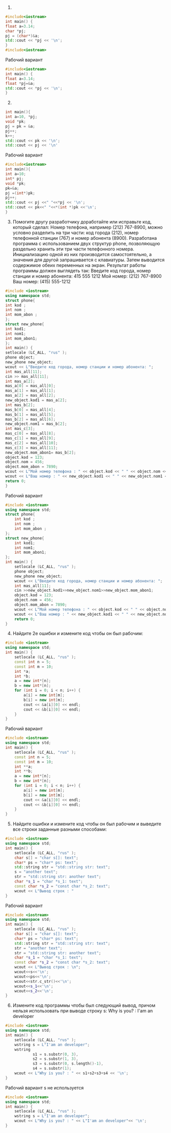 1)
```cpp
#include<iostream>
int main() {
float a=3.14;
char *pj;
pj = (char*)&a;
std::cout << *pj << '\n';
}
#include<iostream>
```
Рабочий вариант
```cpp
#include<iostream>
int main() {
float a=3.14;
float *pj=&a;
std::cout << *pj << '\n';
}
```
2)
```cpp
int main(){
int a=10, *pj;
void *pk;
pj = pk = &a;
pj++;
k++;
std::cout << pk << '\n';
std::cout << pj << '\n'
```
Рабочий вариант
```cpp
#include<iostream>
int main(){
int a=10;
int* pj;
void *pk;
pk=&a;
pj =(int*)pk;
pj++;
std::cout << pj <<" "<<*pj << '\n';
std::cout << pk<<" "<<*(int *)pk <<'\n';
}
```
3) Помогите другу разработчику доработайте или исправьте код, который сделал:
Номер телефона, например (212) 767-8900, можно условно разделить на три части: код
города (212), номер телефонной станции (767) и номер абонента (8900). Разработана
программа с использованием двух структур phone, позволяющую раздельно хранить эти три
части телефонного номера. Инициализацию одной из них производится самостоятельно, а
значения для другой запрашивается с клавиатуры. Затем выводится содержимое обеих
переменных на экран. Результат работы программы должен выглядеть так:
Введите код города, номер станции и номер абонента: 415 555 1212
Мой номер: (212) 767-8900
Ваш номер: (415) 555-1212
```cpp
#include <iostream>
using namespace std;
struct phone{
int kod ;
int nom ;
int mom_abon ;
};
struct new_phone{
int kod1;
int nom1;
int mom_abon1;
};
int main() {
setlocale (LC_ALL, "rus" );
phone object;
new_phone new_object;
wcout << L"Введите код города, номер станции и номер абонента: ";
int mas_all[11];
cin >> mas_all[11];
int mas_a[2];
mas_a[0] = mas_all[0];
mas_a[1] = mas_all[1];
mas_a[2] = mas_all[2];
new_object.kod1 = mas_a[2];
int mas_b[2];
mas_b[0] = mas_all[4];
mas_b[1] = mas_all[5];
mas_b[2] = mas_all[6];
new_object.nom1 = mas_b[2];
int mas_c[3];
mas_c[0] = mas_all[8];
mas_c[1] = mas_all[9];
mas_c[2] = mas_all[10];
mas_c[3] = mas_all[11];
new_object.mom_abon1= mas_b[2];
object.kod = 123;
object.nom = 456;
object.mom_abon = 7890;
wcout << L"Мой номер телефона : " << object.kod << " " << object.nom << " " << object.mom_abon << endl;
wcout << L"Ваш номер : " << new_object.kod1 << " " << new_object.nom1 << " " << new_object.mom_abon1 << endl;
return 0;
}
```
Рабочий вариант
```cpp
#include <iostream>
using namespace std;
struct phone{
    int kod ;
    int nom ;
    int mom_abon ;
};
struct new_phone{
    int kod1;
    int nom1;
    int mom_abon1;
};
int main() {
    setlocale (LC_ALL, "rus" );
    phone object;
    new_phone new_object;
    wcout << L"Введите код города, номер станции и номер абонента: ";
    int mas_all[11];
    cin >>new_object.kod1>>new_object.nom1>>new_object.mom_abon1;
    object.kod = 123;
    object.nom = 456;
    object.mom_abon = 7890;
    wcout << L"Мой номер телефона : " << object.kod << " " << object.nom << " " << object.mom_abon << endl;
    wcout << L"Ваш номер : " << new_object.kod1 << " " << new_object.nom1 << " " << new_object.mom_abon1 << endl;
    return 0;
}
```
4) Найдите 2е ошибки и измените код чтобы он был рабочим:
```cpp
#include <iostream>
using namespace std;
int main() {
    setlocale (LC_ALL, "rus" );
    const int n = 5;
    const int m = 10;
    int *a;
    int *b;
    a = new int*[n];
    b = new int*[n];
    for (int i = 0; i < n; i++) {
        a[i] = new int[m];
        b[i] = new int[m];
        cout << &a[i][0] << endl;
        cout << &b[i][0] << endl;
    }
}
```
Рабочий вариант
```cpp
#include <iostream>
using namespace std;
int main() {
    setlocale (LC_ALL, "rus" );
    const int n = 5;
    const int m = 10;
    int **a;
    int **b;
    a = new int*[n];
    b = new int*[n];
    for (int i = 0; i < n; i++) {
        a[i] = new int[m];
        b[i] = new int[m];
        cout << &a[i][0] << endl;
        cout << &b[i][0] << endl;
    }
}
```
5) Найдите ошибки и измените код чтобы он был рабочим и выведите все строки заданные разными способами:
```cpp
#include <iostream>
using namespace std;
int main() {
    setlocale (LC_ALL, "rus" );
    char s[] = "char s[]: text";
    char* ps = "char* ps: text";
    std::string str = "std::string str: text";
    s = "another text";
    str = "std::string str: another text";
    char *s_1 = "char *s_1: text";
    const char *s_2 = "const char *s_2: text";
    wcout << L"Вывод строк : "
}
```
Рабочий вариант
```cpp
#include <iostream>
using namespace std;
int main() {
    setlocale (LC_ALL, "rus" );
    char s[] = "char s[]: text";
    char* ps = "char* ps: text";
    std::string str = "std::string str: text";
    str = "another text";
    str = "std::string str: another text";
    char *s_1 = "char *s_1: text";
    const char *s_2 = "const char *s_2: text";
    wcout << L"Вывод строк : \n";
    wcout<<s<<'\n';
    wcout<<ps<<'\n';
    wcout<<str.c_str()<<'\n';
    wcout<<s_1<<'\n';
    wcout<<s_2<<'\n';
}
```
6) Измените код программы чтобы был следующий вывод, причом нельзя использовать при выводе строку s:
    Why is you? : I'am an developer
```cpp
#include <iostream>
using namespace std;
int main() {
    setlocale (LC_ALL, "rus" );
    wstring s = L"I'am an developer";
    wstring
            s1 = s.substr(0, 3),
            s2 = s.substr(1, 3),
            s3 = s.substr(0, s.length()-1),
            s4 = s.substr(1);
    wcout << L"Why is you? : " << s1+s2+s3+s4 << '\n';
}
```
Рабочий вариант s не используется
```cpp
#include <iostream>
using namespace std;
int main() {
    setlocale (LC_ALL, "rus" );
    wstring s = L"I'am an developer";
    wcout << L"Why is you? : " << L"I'am an developer"<< '\n';
}
```
